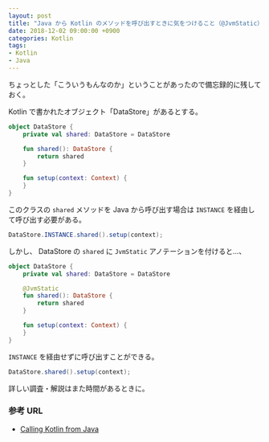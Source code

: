 ```yaml
---
layout: post
title: "Java から Kotlin のメソッドを呼び出すときに気をつけること（@JvmStatic）"
date: 2018-12-02 09:00:00 +0900
categories: Kotlin
tags:
- Kotlin
- Java
---
```


ちょっとした「こういうもんなのか」ということがあったので備忘録的に残しておく。

Kotlin で書かれたオブジェクト「DataStore」があるとする。

```kotlin
object DataStore {
    private val shared: DataStore = DataStore

    fun shared(): DataStore {
        return shared
    }

    fun setup(context: Context) {
    }
}
```

このクラスの `shared` メソッドを Java から呼び出す場合は `INSTANCE` を経由して呼び出す必要がある。

```java
DataStore.INSTANCE.shared().setup(context);
```

しかし、 DataStore の `shared` に `JvmStatic` アノテーションを付けると...、

```kotlin
object DataStore {
    private val shared: DataStore = DataStore

    @JvmStatic
    fun shared(): DataStore {
        return shared
    }

    fun setup(context: Context) {
    }
}
```

`INSTANCE` を経由せずに呼び出すことができる。

```java
DataStore.shared().setup(context);
```

詳しい調査・解説はまた時間があるときに。


### 参考 URL

- [Calling Kotlin from Java](https://kotlinlang.org/docs/reference/java-to-kotlin-interop.html#static-methods)
